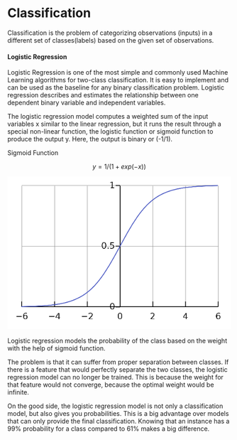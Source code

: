 # Classification

Classification is the problem of categorizing observations (inputs) in a different set of classes(labels) based on the given set of observations.

#### Logistic Regression

Logistic Regression is one of the most simple and commonly used Machine Learning algorithms for two-class classification. It is easy to implement and can be used as the baseline for any binary classification problem. Logistic regression describes and estimates the relationship between one dependent binary variable and independent variables.

The logistic regression model computes a weighted sum of the input variables x similar to the linear regression, but it runs the result through a special non-linear function, the logistic function or sigmoid function to produce the output y. Here, the output is binary or (-1/1).

Sigmoid Function

$$ y = 1/(1 + exp(-x)) $$

![Sigmoid function](sigmoid.png)

Logistic regression models the probability of the class based on the weight with the help of sigmoid function.

The problem is that it can suffer from proper separation between classes. If there is a feature that would perfectly separate the two classes, the logistic regression model can no longer be trained. This is because the weight for that feature would not converge, because the optimal weight would be infinite.

On the good side, the logistic regression model is not only a classification model, but also gives you probabilities. This is a big advantage over models that can only provide the final classification. Knowing that an instance has a 99% probability for a class compared to 61% makes a big difference.


